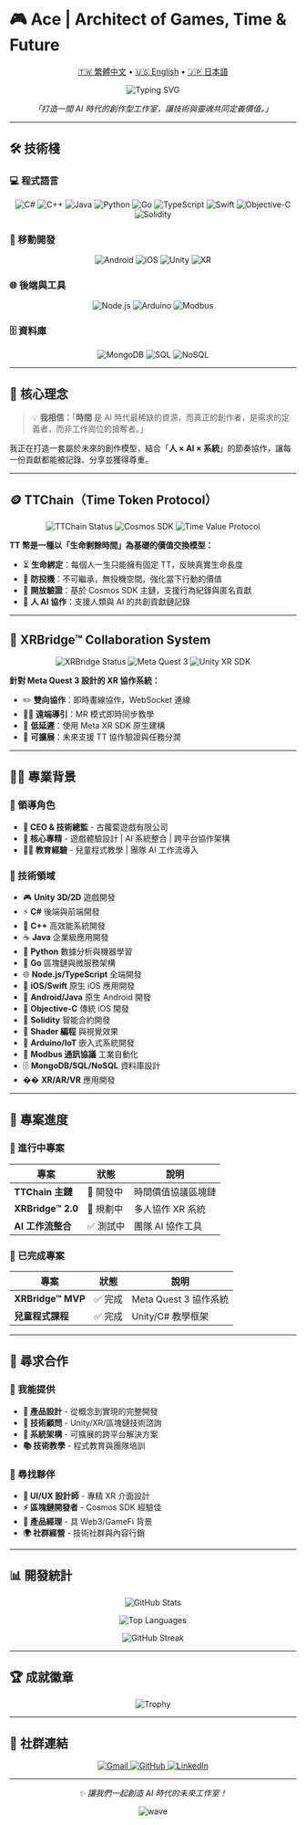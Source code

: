 # 🎮 Ace | Architect of Games, Time & Future

<p align="center">
  <a href="README.md">🇹🇼 繁體中文</a> •
  <a href="README.en.md">🇺🇸 English</a> •
  <a href="README.ja.md">🇯🇵 日本語</a>
</p>

<p align="center">
  <img src="https://readme-typing-svg.demolab.com?font=Fira+Code&pause=1000&color=36BCF7&center=true&vCenter=true&width=450&lines=CEO+%C3%97+CTO+%C3%97+Unity+Engineer;Systems+Designer;Building+Future+Creative+Studios;Time+Token+%26+XR+Bridge+Creator" alt="Typing SVG" />
</p>

<p align="center">
  <em>「打造一間 AI 時代的創作型工作室，讓技術與靈魂共同定義價值。」</em>
</p>

---

## 🛠 技術棧

### 💻 程式語言
<p align="center">
  <img src="https://img.shields.io/badge/C%23-239120?style=flat-square&logo=c-sharp&logoColor=white" alt="C#"/>
  <img src="https://img.shields.io/badge/C++-00599C?style=flat-square&logo=c%2B%2B&logoColor=white" alt="C++"/>
  <img src="https://img.shields.io/badge/Java-ED8B00?style=flat-square&logo=openjdk&logoColor=white" alt="Java"/>
  <img src="https://img.shields.io/badge/Python-3776AB?style=flat-square&logo=python&logoColor=white" alt="Python"/>
  <img src="https://img.shields.io/badge/Go-00ADD8?style=flat-square&logo=go&logoColor=white" alt="Go"/>
  <img src="https://img.shields.io/badge/TypeScript-007ACC?style=flat-square&logo=typescript&logoColor=white" alt="TypeScript"/>
  <img src="https://img.shields.io/badge/Swift-FA7343?style=flat-square&logo=swift&logoColor=white" alt="Swift"/>
  <img src="https://img.shields.io/badge/Objective--C-3A95E3?style=flat-square&logo=apple&logoColor=white" alt="Objective-C"/>
  <img src="https://img.shields.io/badge/Solidity-363636?style=flat-square&logo=solidity&logoColor=white" alt="Solidity"/>
</p>

### 📱 移動開發
<p align="center">
  <img src="https://img.shields.io/badge/Android-3DDC84?style=flat-square&logo=android&logoColor=white" alt="Android"/>
  <img src="https://img.shields.io/badge/iOS-000000?style=flat-square&logo=ios&logoColor=white" alt="iOS"/>
  <img src="https://img.shields.io/badge/Unity-100000?style=flat-square&logo=unity&logoColor=white" alt="Unity"/>
  <img src="https://img.shields.io/badge/XR-FF6B6B?style=flat-square&logo=oculus&logoColor=white" alt="XR"/>
</p>

### 🌐 後端與工具
<p align="center">
  <img src="https://img.shields.io/badge/Node.js-339933?style=flat-square&logo=nodedotjs&logoColor=white" alt="Node.js"/>
  <img src="https://img.shields.io/badge/Arduino-00979D?style=flat-square&logo=arduino&logoColor=white" alt="Arduino"/>
  <img src="https://img.shields.io/badge/Modbus-FF6B35?style=flat-square&logo=modbus&logoColor=white" alt="Modbus"/>
</p>

### 🗄️ 資料庫
<p align="center">
  <img src="https://img.shields.io/badge/MongoDB-4EA94B?style=flat-square&logo=mongodb&logoColor=white" alt="MongoDB"/>
  <img src="https://img.shields.io/badge/SQL-336791?style=flat-square&logo=postgresql&logoColor=white" alt="SQL"/>
  <img src="https://img.shields.io/badge/NoSQL-E34F26?style=flat-square&logo=apache&logoColor=white" alt="NoSQL"/>
</p>

---

## 🎯 核心理念

> 💡 **我相信：**「**時間** 是 AI 時代最稀缺的資源，而真正的創作者，是需求的定義者，而非工作崗位的搶奪者。」

我正在打造一套屬於未來的創作模型，結合「**人 × AI × 系統**」的節奏協作，讓每一份貢獻都能被記錄、分享並獲得尊重。

---

## 🪙 TTChain（Time Token Protocol）

<p align="center">
  <img src="https://img.shields.io/badge/Status-🔨%20開發中-orange?style=flat-square" alt="TTChain Status"/>
  <img src="https://img.shields.io/badge/Tech-Cosmos%20SDK-blue?style=flat-square" alt="Cosmos SDK"/>
  <img src="https://img.shields.io/badge/Type-時間價值協議-purple?style=flat-square" alt="Time Value Protocol"/>
</p>

**TT 幣是一種以「生命剩餘時間」為基礎的價值交換模型：**

- ⏳ **生命綁定**：每個人一生只能擁有固定 TT，反映真實生命長度
- 🧬 **防投機**：不可繼承，無投機空間，強化當下行動的價值  
- 🔐 **開放驗證**：基於 Cosmos SDK 主鏈，支援行為紀錄與匿名貢獻
- 📡 **人 AI 協作**：支援人類與 AI 的共創貢獻鏈記錄

---

## 🧱 XRBridge™ Collaboration System

<p align="center">
  <img src="https://img.shields.io/badge/Status-✅%20MVP%20完成-success?style=flat-square" alt="XRBridge Status"/>
  <img src="https://img.shields.io/badge/Platform-Meta%20Quest%203-ff69b4?style=flat-square" alt="Meta Quest 3"/>
  <img src="https://img.shields.io/badge/Tech-Unity%20XR%20SDK-00599C?style=flat-square" alt="Unity XR SDK"/>
</p>

**針對 Meta Quest 3 設計的 XR 協作系統：**

- ✏️ **雙向協作**：即時畫線協作，WebSocket 連線
- 🧑‍🏫 **遠端導引**：MR 模式即時同步教學
- 📡 **低延遲**：使用 Meta XR SDK 原生建構
- 🔧 **可擴展**：未來支援 TT 協作驗證與任務分潤

---

## 👨‍💻 專業背景

### 🚀 領導角色
- **🏢 CEO & 技術總監** - 古蘿蔔遊戲有限公司
- **🎯 核心專精** - 遊戲體驗設計 | AI 系統整合 | 跨平台協作架構
- **🧑‍🏫 教育經驗** - 兒童程式教學 | 團隊 AI 工作流導入

### 💼 技術領域
- 🎮 **Unity 3D/2D** 遊戲開發
- ⚡ **C#** 後端與前端開發
- 🔧 **C++** 高效能系統開發
- ☕ **Java** 企業級應用開發
- 🐍 **Python** 數據分析與機器學習
- 🚀 **Go** 區塊鏈與微服務架構
- 🌐 **Node.js/TypeScript** 全端開發
- 📱 **iOS/Swift** 原生 iOS 應用開發
- 🤖 **Android/Java** 原生 Android 開發
- 🍎 **Objective-C** 傳統 iOS 開發
- 💎 **Solidity** 智能合約開發
- 🎨 **Shader 編程** 與視覺效果
- 🔧 **Arduino/IoT** 嵌入式系統開發
- 📡 **Modbus 通訊協議** 工業自動化
- 🗄️ **MongoDB/SQL/NoSQL** 資料庫設計
- �� **XR/AR/VR** 應用開發

---

## 🔭 專案進度

### 🎯 進行中專案

| 專案 | 狀態 | 說明 |
|------|------|------|
| **TTChain 主鏈** | 🔨 開發中 | 時間價值協議區塊鏈 |
| **XRBridge™ 2.0** | 🚧 規劃中 | 多人協作 XR 系統 |
| **AI 工作流整合** | ✅ 測試中 | 團隊 AI 協作工具 |

### 🎉 已完成專案

| 專案 | 狀態 | 說明 |
|------|------|------|
| **XRBridge™ MVP** | ✅ 完成 | Meta Quest 3 協作系統 |
| **兒童程式課程** | ✅ 完成 | Unity/C# 教學框架 |

---

## 🤝 尋求合作

### 💫 我能提供
- **🎨 產品設計** - 從概念到實現的完整開發
- **🧠 技術顧問** - Unity/XR/區塊鏈技術諮詢  
- **🚀 系統架構** - 可擴展的跨平台解決方案
- **📚 技術教學** - 程式教育與團隊培訓

### 🎯 尋找夥伴
- **🎨 UI/UX 設計師** - 專精 XR 介面設計
- **⚡ 區塊鏈開發者** - Cosmos SDK 經驗佳
- **💼 產品經理** - 具 Web3/GameFi 背景
- **🌍 社群經營** - 技術社群與內容行銷

---

## 📊 開發統計

<p align="center">
  <img src="https://github-readme-stats.vercel.app/api?username=tk009999&theme=tokyonight&hide_border=true&count_private=true" alt="GitHub Stats" />
</p>

<p align="center">
  <img src="https://github-readme-stats.vercel.app/api/top-langs/?username=tk009999&layout=compact&theme=tokyonight&hide_border=true" alt="Top Languages"/>
</p>

<p align="center">
  <img src="http://github-readme-streak-stats.herokuapp.com?user=tk009999&theme=tokyonight&hide_border=true" alt="GitHub Streak" />
</p>

---

## 🏆 成就徽章

<p align="center">
  <img src="https://github-profile-trophy.vercel.app/?username=tk009999&theme=tokyonight&no-frame=true&column=6" alt="Trophy"/>
</p>

---

## 📱 社群連結

<p align="center">
  <a href="mailto:tk009999@gmail.com">
    <img src="https://img.shields.io/badge/Gmail-D14836?style=flat-square&logo=gmail&logoColor=white" alt="Gmail"/>
  </a>
  <a href="https://github.com/tk009999">
    <img src="https://img.shields.io/badge/GitHub-100000?style=flat-square&logo=github&logoColor=white" alt="GitHub"/>
  </a>
  <a href="https://linkedin.com/in/tk009999">
    <img src="https://img.shields.io/badge/LinkedIn-0077B5?style=flat-square&logo=linkedin&logoColor=white" alt="LinkedIn"/>
  </a>
</p>

---

<p align="center">
  <em>✨ 讓我們一起創造 AI 時代的未來工作室！</em>
</p>

<p align="center">
  <img src="https://capsule-render.vercel.app/api?type=waving&color=gradient&height=60&section=footer" alt="wave"/>
</p>
